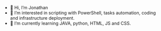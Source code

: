 - 👋 Hi, I’m Jonathan
- 👀 I’m interested in scripting with PowerShell, tasks automation, coding and infrastructure deployment.
- 🌱 I’m currently learning JAVA, python, HTML, JS and CSS.

<!---
Johnbwk/Johnbwk is a ✨ special ✨ repository because its `README.md` (this file) appears on your GitHub profile.
You can click the Preview link to take a look at your changes.
--->
